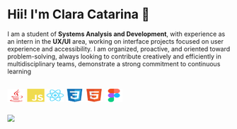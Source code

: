 # Hii! I'm Clara Catarina 👋

I am a student of **Systems Analysis and Development**, with experience as an intern in the **UX/UI** area, working on interface projects focused on user experience and accessibility. 
I am organized, proactive, and oriented toward problem-solving, always looking to contribute creatively and efficiently in multidisciplinary teams, demonstrate a strong commitment to continuous learning

<div style="display: inline_block"><br>
  <img align="center" alt="Clara-Java" height="30" width="40" src="https://raw.githubusercontent.com/devicons/devicon/master/icons/java/java-plain.svg">
  <img align="center" alt="Clara-JS" height="30" width="40" src="https://raw.githubusercontent.com/devicons/devicon/master/icons/javascript/javascript-plain.svg">
  <img align="center" alt="Clara-ReactNative" height="30" width="40" src="https://raw.githubusercontent.com/devicons/devicon/master/icons/react/react-original.svg">
  <img align="center" alt="Clara-CSS" height="30" width="40" src="https://raw.githubusercontent.com/devicons/devicon/master/icons/css3/css3-original.svg">
  <img align="center" alt="Clara-HTML" height="30" width="40" src="https://raw.githubusercontent.com/devicons/devicon/master/icons/html5/html5-original.svg">
  <img align="center" alt="Clara-Figma" height="30" width="40" src="https://raw.githubusercontent.com/devicons/devicon/master/icons/figma/figma-original.svg">
</div>

##

<div> 
  <a href="https://www.linkedin.com/in/clara-catarina/" target="_blank"><img src="https://img.shields.io/badge/-LinkedIn-%230077B5?style=for-the-badge&logo=linkedin&logoColor=white"></a>
</div>

